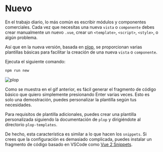 # Nuevo <Badge text="v4.0.0+"/>

En el trabajo diario, lo más común es escribir módulos y componentes comerciales. Cada vez que necesitas una nueva `vista` o `componente` debes crear manualmente un nuevo `.vue`, crear un `<template>`, `<script>`, `<style>`, o algún problema.

Así que en la nueva versión, basada en [plop](https://github.com/amwmedia/plop), se proporcionan varias plantillas básicas para facilitar la creación de una nueva `vista` o `componente`.

Ejecuta el siguiente comando:

```bash
npm run new
```

![plop](https://LZQ5232.gitee.io/gitee-cdn/vue-element-admin-site/5f8ea239-aaa5-4e91-9d09-ed56b33a110d.gif)

Como se muestra en el gif anterior, es fácil generar el fragmento de código básico que quiero simplemente presionando Enter varias veces. Esto es solo una demostración, puedes personalizar la plantilla según tus necesidades.

Para requisitos de plantilla adicionales, puedes crear una plantilla personalizada siguiendo la documentación de `plop` y dirigiéndote al directorio `plop-templates`.

De hecho, esta característica es similar a lo que hacen los `snippets`. Si crees que la configuración es demasiado complicada, puedes instalar un fragmento de código basado en VSCode como [Vue 2 Snippets](https://marketplace.visualstudio.com/items?itemName=hollowtree.vue-snippets).
